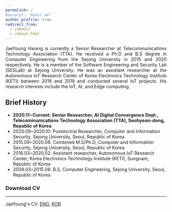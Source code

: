 ```yaml
---
permalink: /
#excerpt: "About me"
author_profile: true
redirect_from: 
  - /about/
  - /about.html
---
```


<p align="justify">
JaeYoung Hwang is currently a Senior Researcher at Telecommunications Technology Association (TTA). He received a Ph.D and B.S degree in Computer Engineering from the Sejong University in 2015 and 2020 respectively. He is a member of the Software Engineering and Security Lab (SESLab) at Sejong University. He was an assistant researcher at the Autonomous IoT Research Center of Korea Electronics Technology Institute (KETI) between 2016 and 2019 and conducted several IoT projects. His research interests include the IoT, AI, and Edge computing.
</p>

Brief History
------
* **2020.11\~Current: Senior Researcher, AI Digital Convergence Dept., Telecommunications Technology Association (TTA), Seohyeon-dong, Republic of Korea**  
* 2020.09\~2020.10: Postdoctral Researcher, Computer and Information Security, Sejong University, Seoul, Republic of Korea  
* 2015.09\~2020.08: Combined M.S/Ph.D, Computer and Information Security, Sejong University, Seoul, Republic of Korea  
* 2016.03\~2020.02: Assistant researcher, Autonomous IoT Research Center, Korea Electronics Technology Institute (KETI), Sungnam, Republic of Korea  
* 2009.03\~2015.08: B.S, Computer Engineering, Sejong University, Seoul, Republic of Korea

### Download CV
------
JaeYoung's CV: [ENG](http://HwangJaeYoung.github.io/files/JaeYoungHwang_CV_ENG.pdf),  [KOR](http://HwangJaeYoung.github.io/files/JaeYoungHwang_CV_KOR.pdf)


